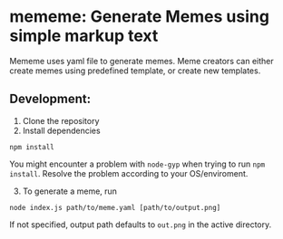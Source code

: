 # mememe: Generate Memes using simple markup text

Mememe uses yaml file to generate memes. Meme creators can either create memes using predefined template, or create new templates.

## Development:
1. Clone the repository
2. Install dependencies
```
npm install
```
You might encounter a problem with `node-gyp` when trying to run `npm install`. Resolve the problem according to your OS/enviroment.

3. To generate a meme, run
```
node index.js path/to/meme.yaml [path/to/output.png]
```
If not specified, output path defaults to `out.png` in the active directory.
